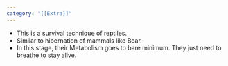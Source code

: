 ```yaml
---
category: "[[Extra]]"
---
```

- This is a survival technique of reptiles.
- Similar to hibernation of mammals like Bear.
- In this stage, their Metabolism goes to bare minimum. They just need to breathe to stay alive.